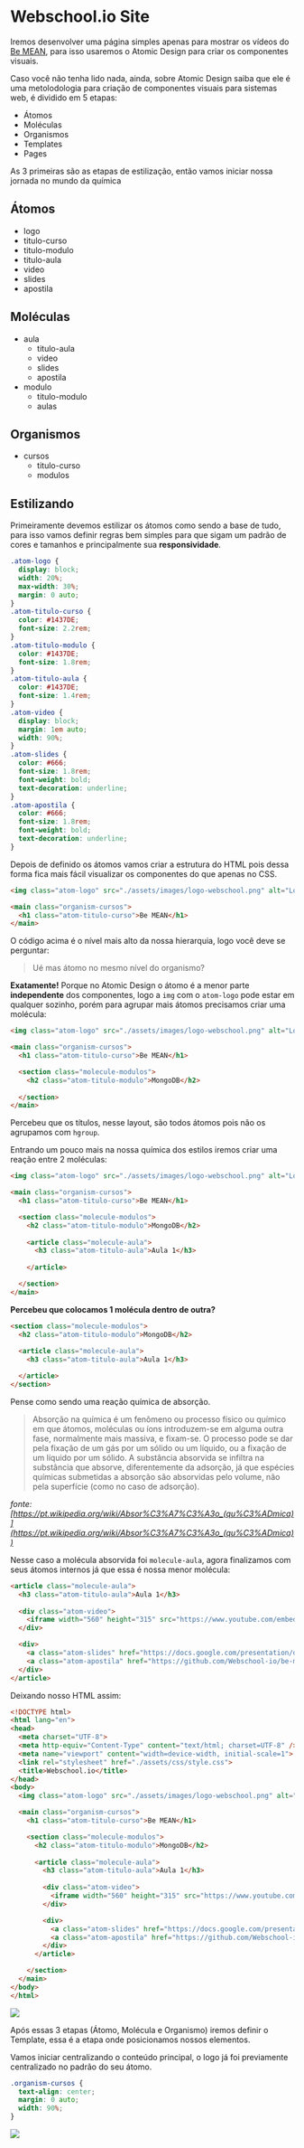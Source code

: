 # Webschool.io Site

Iremos desenvolver uma página simples apenas para mostrar os vídeos do [Be MEAN](), para isso usaremos o Atomic Design para criar os componentes visuais.

Caso você não tenha lido nada, ainda, sobre Atomic Design saiba que ele é uma metolodologia para criação de componentes visuais para sistemas web, é dividido em 5 etapas:

- Átomos
- Moléculas
- Organismos
- Templates
- Pages

As 3 primeiras são as etapas de estilização, então vamos iniciar nossa jornada no mundo da química

## Átomos

- logo
- titulo-curso
- titulo-modulo
- titulo-aula
- video
- slides
- apostila

## Moléculas

- aula
  + titulo-aula
  + video
  + slides
  + apostila
- modulo
  + titulo-modulo
  + aulas

## Organismos

- cursos
  + titulo-curso
  + modulos

## Estilizando

Primeiramente devemos estilizar os átomos como sendo a base de tudo, para isso vamos definir regras bem simples para que sigam um padrão de cores e tamanhos e principalmente sua **responsividade**.

```css
.atom-logo {
  display: block;
  width: 20%;
  max-width: 30%;
  margin: 0 auto;
}
.atom-titulo-curso {
  color: #1437DE;
  font-size: 2.2rem;
}
.atom-titulo-modulo {
  color: #1437DE;
  font-size: 1.8rem;
}
.atom-titulo-aula {
  color: #1437DE;
  font-size: 1.4rem;
}
.atom-video {
  display: block;
  margin: 1em auto;
  width: 90%;
}
.atom-slides {
  color: #666;
  font-size: 1.8rem;
  font-weight: bold;
  text-decoration: underline;
}
.atom-apostila {
  color: #666;
  font-size: 1.8rem;
  font-weight: bold;
  text-decoration: underline;
}
```

Depois de definido os átomos vamos criar a estrutura do HTML pois dessa forma fica mais fácil visualizar os componentes do que apenas no CSS.

```html
<img class="atom-logo" src="./assets/images/logo-webschool.png" alt="Logo da Webschool.io" title="Logo da Webschool.io">

<main class="organism-cursos">
  <h1 class="atom-titulo-curso">Be MEAN</h1>
</main>
```

O código acima é o nível mais alto da nossa hierarquia, logo você deve se perguntar:

> Ué mas átomo no mesmo nível do organismo?

**Exatamente!** Porque no Atomic Design o átomo é a menor parte **independente** dos componentes, logo a `img` com o `atom-logo` pode estar em qualquer sozinho, porém para agrupar mais átomos precisamos criar uma molécula:


```html
<img class="atom-logo" src="./assets/images/logo-webschool.png" alt="Logo da Webschool.io" title="Logo da Webschool.io">

<main class="organism-cursos">
  <h1 class="atom-titulo-curso">Be MEAN</h1>

  <section class="molecule-modulos">
    <h2 class="atom-titulo-modulo">MongoDB</h2>
    
  </section>
</main>
```

Percebeu que os títulos, nesse layout, são todos átomos pois não os agrupamos com `hgroup`. 

Entrando um pouco mais na nossa química dos estilos iremos criar uma reação entre 2 moléculas:


```html
<img class="atom-logo" src="./assets/images/logo-webschool.png" alt="Logo da Webschool.io" title="Logo da Webschool.io">

<main class="organism-cursos">
  <h1 class="atom-titulo-curso">Be MEAN</h1>

  <section class="molecule-modulos">
    <h2 class="atom-titulo-modulo">MongoDB</h2>
    
    <article class="molecule-aula">
      <h3 class="atom-titulo-aula">Aula 1</h3>
      
    </article>

  </section>
</main>
```

**Percebeu que colocamos 1 molécula dentro de outra?**

```html
<section class="molecule-modulos">
  <h2 class="atom-titulo-modulo">MongoDB</h2>
  
  <article class="molecule-aula">
    <h3 class="atom-titulo-aula">Aula 1</h3>

  </article>
</section>
```

Pense como sendo uma reação química de absorção.

> Absorção na química é um fenômeno ou processo físico ou químico em que átomos, moléculas ou íons introduzem-se em alguma outra fase, normalmente mais massiva, e fixam-se. O processo pode se dar pela fixação de um gás por um sólido ou um líquido, ou a fixação de um líquido por um sólido.
A substância absorvida se infiltra na substância que absorve, diferentemente da adsorção, já que espécies químicas submetidas a absorção são absorvidas pelo volume, não pela superfície (como no caso de adsorção). 

*fonte: [https://pt.wikipedia.org/wiki/Absor%C3%A7%C3%A3o_(qu%C3%ADmica)](https://pt.wikipedia.org/wiki/Absor%C3%A7%C3%A3o_(qu%C3%ADmica))*

Nesse caso a molécula absorvida foi `molecule-aula`, agora finalizamos com seus átomos internos já que essa é nossa menor molécula:


```html
<article class="molecule-aula">
  <h3 class="atom-titulo-aula">Aula 1</h3>
  
  <div class="atom-video">
    <iframe width="560" height="315" src="https://www.youtube.com/embed/leYxsEAL_yY?list=PL77JVjKTJT2gXHb9FEokJsPEcoOmyF1pY" frameborder="0" allowfullscreen></iframe>
  </div>

  <div>
    <a class="atom-slides" href="https://docs.google.com/presentation/d/1_CHh_fTkzgxAnxB3MlZ5WRhTqMLViMk__jkCZiZ3IMA/edit?usp=sharing">Slides</a>
    <a class="atom-apostila" href="https://github.com/Webschool-io/be-mean-instagram">Apostila</a>
  </div>
</article>
```

Deixando nosso HTML assim:

```html
<!DOCTYPE html>
<html lang="en">
<head>
  <meta charset="UTF-8">
  <meta http-equiv="Content-Type" content="text/html; charset=UTF-8" />
  <meta name="viewport" content="width=device-width, initial-scale=1">
  <link rel="stylesheet" href="./assets/css/style.css">
  <title>Webschool.io</title>
</head>
<body>
  <img class="atom-logo" src="./assets/images/logo-webschool.png" alt="Logo da Webschool.io" title="Logo da Webschool.io">

  <main class="organism-cursos">
    <h1 class="atom-titulo-curso">Be MEAN</h1>

    <section class="molecule-modulos">
      <h2 class="atom-titulo-modulo">MongoDB</h2>
      
      <article class="molecule-aula">
        <h3 class="atom-titulo-aula">Aula 1</h3>
        
        <div class="atom-video">
          <iframe width="560" height="315" src="https://www.youtube.com/embed/leYxsEAL_yY?list=PL77JVjKTJT2gXHb9FEokJsPEcoOmyF1pY" frameborder="0" allowfullscreen></iframe>
        </div>

        <div>
          <a class="atom-slides" href="https://docs.google.com/presentation/d/1_CHh_fTkzgxAnxB3MlZ5WRhTqMLViMk__jkCZiZ3IMA/edit?usp=sharing">Slides</a>
          <a class="atom-apostila" href="https://github.com/Webschool-io/be-mean-instagram">Apostila</a>
        </div>
      </article>

    </section>
  </main>
</body>
</html>
```

![](http://i.imgur.com/annpoOy.png)

Após essas 3 etapas (Átomo, Molécula e Organismo) iremos definir o Template, essa é a etapa onde posicionamos nossos elementos.

Vamos iniciar centralizando o conteúdo principal, o logo já foi previamente centralizado no padrão do seu átomo.

```css
.organism-cursos {
  text-align: center;
  margin: 0 auto;
  width: 90%;
}
```

![](http://i.imgur.com/7NMPb0e.png)